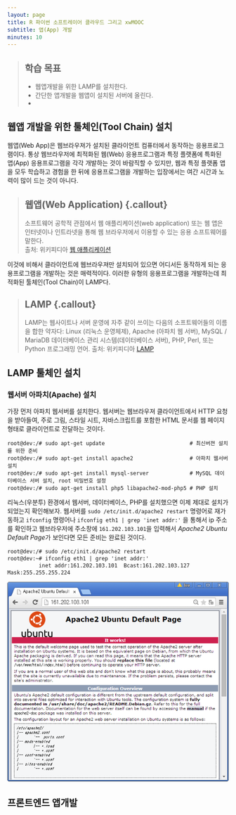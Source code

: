 ```yaml
---
layout: page
title: R 파이썬 소프트레이어 클라우드 그리고 xwMOOC
subtitle: 앱(App) 개발
minutes: 10
---
```

> ## 학습 목표
>
> *   웹앱개발을 위한 LAMP를 설치한다.
> *   간단한 앱개발을 웹앱이 설치된 서버에 올린다.
> *   



## 웹앱 개발을 위한 툴체인(Tool Chain) 설치

웹앱(Web App)은 웹브라우져가 설치된 클라이언트 컴퓨터에서 동작하는 응용프로그램이다. 
통상 웹브라우저에 최적화된 웹(Web) 응용프로그램과 특정 플랫폼에 특화된 앱(App) 응용프로그램을 각각 개발하는 것이 바람직할 수 있지만, 
웹과 특정 플랫폼 앱을 모두 학습하고 경험을 한 뒤에 응용프로그램을 개발하는 입장에서는 여간 시간과 노력이 많이 드는 것이 아니다.

> ## 웹앱(Web Application) {.callout}
>
> 소프트웨어 공학적 관점에서 웹 애플리케이션(web application) 또는 웹 앱은 인터넷이나 인트라넷을 통해 
> 웹 브라우저에서 이용할 수 있는 응용 소프트웨어를 말한다.  
> 출처: 위키피디아 [웹 애플리케이션](http://ko.wikipedia.org/wiki/%EC%9B%B9_%EC%95%A0%ED%94%8C%EB%A6%AC%EC%BC%80%EC%9D%B4%EC%85%98)
>

이것에 비해서 클라이언트에 웹브라우져만 설치되어 있으면 어디서든 동작하게 되는 응용프로그램을 개발하는 것은 매력적이다.
이러한 유형의 응용프로그램을 개발하는데 최적화된 툴체인(Tool Chain)이 LAMP다.

> ## LAMP {.callout}
> LAMP는 웹사이트나 서버 운영에 자주 같이 쓰이는 다음의 소프트웨어들의 이름을 합한 약자다:
> Linux (리눅스 운영체제), Apache (아파치 웹 서버), MySQL / MariaDB 데이터베이스 관리 시스템(데이터베이스 서버),
> PHP, Perl, 또는 Python 프로그래밍 언어.
> 출처: 위키피디아 [LAMP](http://ko.wikipedia.org/wiki/LAMP)

## LAMP 툴체인 설치

### 웹서버 아파치(Apache) 설치

가장 먼저 아파치 웹서버를 설치한다. 웹서버는 웹브라우져 클라이언트에서 HTTP 요청을 받아들여,
주로 그림, 스타일 시트, 자바스크립트를 포함한 HTML 문서를 웹 페이지형태로 클라이언트로 전달하는 것이다.

~~~ {.input}
root@dev:/# sudo apt-get update                           # 최신버젼 설치를 위한 준비
root@dev:/# sudo apt-get install apache2                  # 아파치 웹서버 설치
root@dev:/# sudo apt-get install mysql-server             # MySQL 데이터베이스 서버 설치, root 비밀번호 설정
root@dev:/# sudo apt-get install php5 libapache2-mod-php5 # PHP 설치 
~~~

리눅스(우분투) 환경에서 웹서버, 데이터베이스, PHP를 설치했으면 이제 제대로 설치가 되었는지 확인해보자.
웹서버를 `sudo /etc/init.d/apache2 restart` 명령어로 재가동하고 `ifconfig` 명령어나 
`ifconfig eth1 | grep 'inet addr:'` 을 통해서 ip 주소를 확인하고 웹브라우저에 주소창에
`161.202.103.101`을 입력해서 *Apache2 Ubuntu Default Page*가 보인다면 모든 준비는 완료된 것이다.

~~~ {.input}
root@dev:/# sudo /etc/init.d/apache2 restart
root@dev:~# ifconfig eth1 | grep 'inet addr:'
          inet addr:161.202.103.101  Bcast:161.202.103.127  Mask:255.255.255.224
~~~

![LAMP 설치 준비 화면](fig/lamp-install.png)


## 프론트엔드 앱개발


